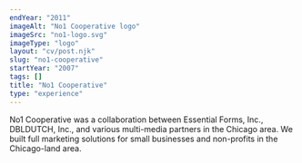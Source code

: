 ```yaml
---
endYear: "2011"
imageAlt: "No1 Cooperative logo"
imageSrc: "no1-logo.svg"
imageType: "logo"
layout: "cv/post.njk"
slug: "no1-cooperative"
startYear: "2007"
tags: []
title: "No1 Cooperative"
type: "experience"
---
```

No1 Cooperative was a collaboration between Essential Forms, Inc., DBLDUTCH, Inc., and various multi-media partners in the Chicago area. We built full marketing solutions for small businesses and non-profits in the Chicago-land area.
